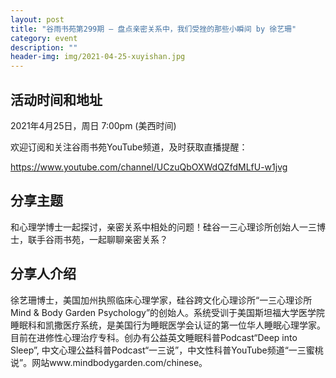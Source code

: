 ```yaml
---
layout: post
title: "谷雨书苑第299期 — 盘点亲密关系中，我们受挫的那些小瞬间 by 徐艺珊"
category: event
description: ""
header-img: img/2021-04-25-xuyishan.jpg
---
```



## 活动时间和地址
2021年4月25日，周日 7:00pm (美西时间)

欢迎订阅和关注谷雨书苑YouTube频道，及时获取直播提醒：

https://www.youtube.com/channel/UCzuQbOXWdQZfdMLfU-w1jvg

## 分享主题

和心理学博士一起探讨，亲密关系中相处的问题！硅谷一三心理诊所创始人一三博士，联手谷雨书苑，一起聊聊亲密关系？

## 分享人介绍
徐艺珊博士，美国加州执照临床心理学家，硅谷跨文化心理诊所“一三心理诊所 Mind & Body Garden Psychology”的创始人。系统受训于美国斯坦福大学医学院睡眠科和凯撒医疗系统，是美国行为睡眠医学会认证的第一位华人睡眠心理学家。目前在进修性心理治疗专科。创办有公益英文睡眠科普Podcast“Deep into Sleep”, 中文心理公益科普Podcast“一三说”，中文性科普YouTube频道“一三蜜桃说”。网站www.mindbodygarden.com/chinese。

